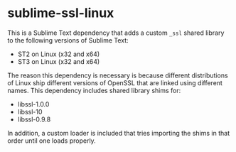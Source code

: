 # sublime-ssl-linux

This is a Sublime Text dependency that adds a custom `_ssl` shared
library to the following versions of Sublime Text:

 - ST2 on Linux (x32 and x64)
 - ST3 on Linux (x32 and x64)

The reason this dependency is necessary is because different distributions of
Linux ship different versions of OpenSSL that are linked using different names.
This dependency includes shared library shims for:

 - libssl-1.0.0
 - libssl-10
 - libssl-0.9.8

In addition, a custom loader is included that tries importing the shims in that
order until one loads properly.

